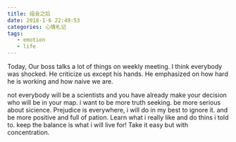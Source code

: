 ```yaml
---
title: 组会之后
date: 2018-1-6 22:49:53
categories: 心情札记
tags: 
   - emotion
   - life
---
```

Today, Our boss talks a lot of things  on weekly meeting. I think everybody was shocked. He criticize us except his hands. He  emphasized on how hard he is working and how naive we are.

<!--  more -->
not everybody will be a scientists and you have already make your decision who will be in your map. i want to be more truth seeking.  be more serious about sicience. Prejudice is everywhere, i will do in my best to ignore it. and be more  positive and full of pation. Learn 
what i really like  and do thins i told to. keep the balance is what i will live for! Take it easy but with concentration.

